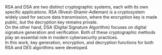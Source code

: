 RSA and DSA are two distinct cryptographic systems, each with its own specific applications. RSA (Rivest-Shamir-Adleman) is a cryptosystem widely used for secure data transmission, where the encryption key is made public, but the decryption key remains private.<br>
On the other hand, DSA (Digital Signature Algorithm) focuses on digital signature generation and verification. Both of these cryptographic methods play an essential role in modern cybersecurity practices.<br>
In this work, key generation, encryption, and decryption functions for both RSA and DES algorithms were developed.
